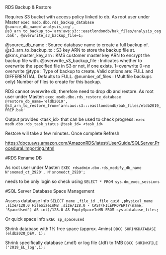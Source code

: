 RDS Backup & Restore

Requires S3 bucket with access policy linked to db.  As root user under Master
``exec msdb.dbo.rds_backup_database
@source_db_name='analysis_ceg',
@s3_arn_to_backup_to='arn:aws:s3:::eastlondondb/bak_files/analysis_ceg.bak',
@overwrite_s3_backup_file=1;``

  @source_db_name           : Source database name to create a full backup of.
  @s3_arn_to_backup_to      : S3 key ARN to store the backup file at.
  @kms_master_key_arn       : KMS customer master key ARN to encrypt the backup file with.
  @overwrite_s3_backup_file : Indicates whether to overwrite the specified file in S3 or not, if one exists. 1=overwrite 0=no overwrite
  @type                     : Type of backup to create. Valid options are: FULL and DIFFERENTIAL. Defaults to FULL.
  @number_of_files          : (Multifile backups only) Number of files to create for this backup.

RDS cannot overwrite db, therefore need to drop db and restore. As root user under Master:
``exec msdb.dbo.rds_restore_database
@restore_db_name='eldb2019',
@s3_arn_to_restore_from='arn:aws:s3:::eastlondondb/bak_files/eldb2019_PREP.bak'``

Output provides <task_id> that can be used to check progress:
``exec msdb.dbo.rds_task_status @task_id= <task_id>``
 
Restore will take a few minutes. Once complete Refresh

https://docs.aws.amazon.com/AmazonRDS/latest/UserGuide/SQLServer.Procedural.Importing.html

#RDS Rename DB

As root user under Master:
``EXEC rdsadmin.dbo.rds_modify_db_name N'snomed_ct_2920', N'snomedct_2920';``

needs to be only login so check using
``SELECT *
FROM sys.dm_exec_sessions``

#SQL Server Database Space Management

Assess database Info
``SELECT
name
,file_id
,file_guid
,physical_name
,size/128.0 FileSizeInMB
,size/128.0 - CAST(FILEPROPERTY(name, 'SpaceUsed') AS int)/128.0 AS EmptySpaceInMB
FROM sys.database_files;``

Or quick space info
``EXEC sp_spaceused``

Shrink database with 1% free space (approx. 4mins)
``DBCC SHRINKDATABASE (eldb2020_DEV, 1);``

Shrink specifically database (.mdf) or log file (.ldf) to 1MB
``DBCC SHRINKFILE ('2019_EL_log',1);``

